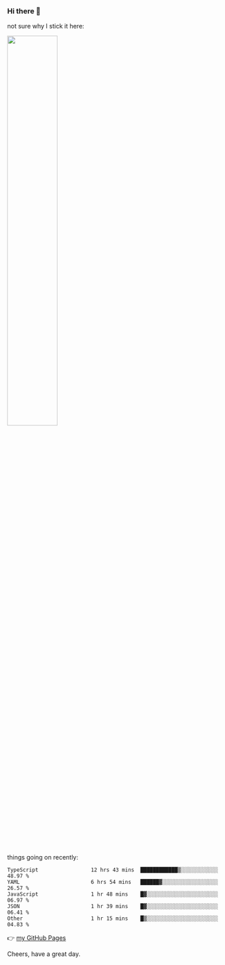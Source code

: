 ### Hi there 👋

not sure why I stick it here:

[<img width="48%" src="https://github-readme-stats.vercel.app/api?username=ykzhukian&show_icons=true&theme=dracula">](https://github.com/anuraghazra/github-readme-stats)


things going on recently:

<!--START_SECTION:waka-->

```text
TypeScript                 12 hrs 43 mins  ████████████▒░░░░░░░░░░░░   48.97 %
YAML                       6 hrs 54 mins   ██████▓░░░░░░░░░░░░░░░░░░   26.57 %
JavaScript                 1 hr 48 mins    █▓░░░░░░░░░░░░░░░░░░░░░░░   06.97 %
JSON                       1 hr 39 mins    █▓░░░░░░░░░░░░░░░░░░░░░░░   06.41 %
Other                      1 hr 15 mins    █▒░░░░░░░░░░░░░░░░░░░░░░░   04.83 %
```

<!--END_SECTION:waka-->

👉 [my GitHub Pages](https://ykzhukian.github.io)

Cheers, have a great day.

